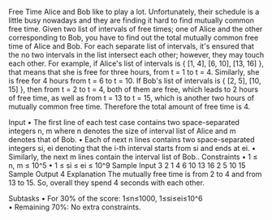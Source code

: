 Free Time
Alice and Bob like to play a lot. Unfortunately, their schedule is a little busy nowadays and they are finding it hard to find mutually common free time.
Given two list of intervals of free times; one of Alice and the other corresponding to Bob, you have to find out the total mutually common free time of Alice and Bob. For each separate list of intervals, it's ensured that the no two intervals in the list intersect each other; however, they may touch each other.
For example, if Alice's list of intervals is { [1, 4], [6, 10], [13, 16] }, that means that she is free for three hours, from t = 1 to t = 4. Similarly, she is free for 4 hours from t = 6 to t = 10. If Bob's list of intervals is { [2, 5], [10, 15] }, then from t = 2 to t = 4, both of them are free, which leads to 2 hours of free time, as well as from t = 13 to t = 15, which is another two hours of mutually common free time. Therefore the total amount of free time is 4.

Input
•	The first line of each test case contains two space-separated integers n, m where n denotes the size of interval list of Alice and m denotes that of Bob.
•	Each of next n lines contains two space-separated integers si, ei denoting that the i-th interval starts from si and ends at ei.
•	Similarly, the next m lines contain the interval list of Bob..
Constraints
•	1 ≤  n, m ≤ 10^5
•	1 ≤ si ≤ ei ≤ 10^9
Sample Input
3 2
1 4
6 10
13 16
2 5
10 15
Sample Output
4
Explanation
The mutually free time is from 2 to 4 and from 13 to 15. So, overall they spend 4 seconds with each other.

Subtasks
•	For 30% of the score: 1≤n≤1000, 1≤si≤ei≤10^6  
•	Remaining 70%: No extra constraints.

